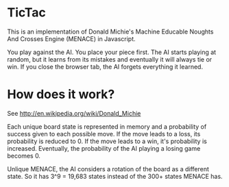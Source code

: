 TicTac
======

This is an implementation of Donald Michie's Machine Educable Noughts And Crosses Engine (MENACE) in Javascript.

You play against the AI. You place your piece first. 
The AI starts playing at random, but it learns from its mistakes and eventually it will always tie or win.
If you close the browser tab, the AI forgets everything it learned.

How does it work?
=================
See http://en.wikipedia.org/wiki/Donald_Michie

Each unique board state is represented in memory and a probability of success given to each possible move. If the move leads to a loss, its probability is reduced to 0. If the move leads to a win, it's probability is increased. Eventually, the probability of the AI playing a losing game becomes 0.

Unlique MENACE, the AI considers a rotation of the board as a different state. So it has 3^9 = 19,683 states instead of the 300+ states MENACE has. 
